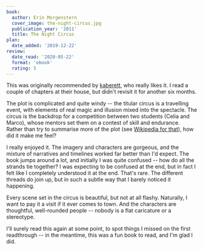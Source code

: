 ```yaml
---
book:
  author: Erin Morgenstern
  cover_image: the-night-circus.jpg
  publication_year: '2011'
  title: The Night Circus
plan:
  date_added: '2019-12-22'
review:
  date_read: '2020-05-22'
  format: 'ebook'
  rating: 5
---
```


This was originally recommended by [kaberett](https://kaberett.dreamwidth.org/), who really likes it.
I read a couple of chapters at their house, but didn't revisit it for another six months.

The plot is complicated and quite windy -- the titular circus is a travelling event, with elements of real magic and illusion mixed into the spectacle.
The circus is the backdrop for a competition between two students (Celia and Marco), whose mentors set them on a contest of skill and endurance.
Rather than try to summarise more of the plot (see [Wikipedia for that](https://en.wikipedia.org/wiki/The_Night_Circus)), how did it make me feel?

I really enjoyed it.
The imagery and characters are gorgeous, and the mixture of narratives and timelines worked far better than I'd expect.
The book jumps around a lot, and initially I was quite confused -- how do all the strands tie together?
I was expecting to be confused at the end, but in fact I felt like I completely understood it at the end.
That's rare.
The different threads do join up, but in such a subtle way that I barely noticed it happening.

Every scene set in the circus is beautiful, but not at all flashy.
Naturally, I want to pay it a visit if it ever comes to town.
And the characters are thoughtful, well-rounded people -- nobody is a flat caricature or a stereotype.

I'll surely read this again at some point, to spot things I missed on the first readthrough -- in the meantime, this was a fun book to read, and I'm glad I did.
